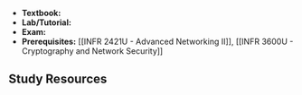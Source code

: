 - **Textbook:** 
- **Lab/Tutorial:** 
- **Exam:** 
- **Prerequisites:** [[INFR 2421U - Advanced Networking II]], [[INFR 3600U - Cryptography and Network Security]]

## Study Resources